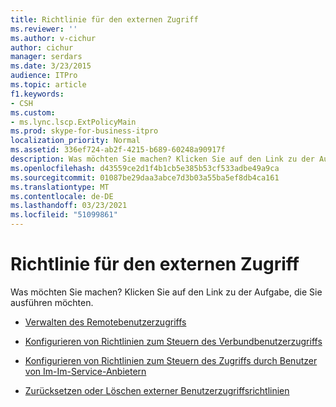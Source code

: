 ```yaml
---
title: Richtlinie für den externen Zugriff
ms.reviewer: ''
ms.author: v-cichur
author: cichur
manager: serdars
ms.date: 3/23/2015
audience: ITPro
ms.topic: article
f1.keywords:
- CSH
ms.custom:
- ms.lync.lscp.ExtPolicyMain
ms.prod: skype-for-business-itpro
localization_priority: Normal
ms.assetid: 336ef724-ab2f-4215-b689-60248a90917f
description: Was möchten Sie machen? Klicken Sie auf den Link zu der Aufgabe, die Sie ausführen möchten.
ms.openlocfilehash: d43559ce2d1f4b1cb5e385b53cf533adbe49a9ca
ms.sourcegitcommit: 01087be29daa3abce7d3b03a55ba5ef8db4ca161
ms.translationtype: MT
ms.contentlocale: de-DE
ms.lasthandoff: 03/23/2021
ms.locfileid: "51099861"
---
```

# <a name="external-access-policy"></a>Richtlinie für den externen Zugriff

Was möchten Sie machen? Klicken Sie auf den Link zu der Aufgabe, die Sie ausführen möchten.

- [Verwalten des Remotebenutzerzugriffs](/previous-versions/office/lync-server-2013/lync-server-2013-configure-policies-to-control-remote-user-access)

- [Konfigurieren von Richtlinien zum Steuern des Verbundbenutzerzugriffs](/previous-versions/office/lync-server-2013/lync-server-2013-configure-policies-to-control-federated-user-access)

- [Konfigurieren von Richtlinien zum Steuern des Zugriffs durch Benutzer von Im-Im-Service-Anbietern](/previous-versions/office/lync-server-2013/lync-server-2013-create-or-edit-public-sip-federated-providers)

- [Zurücksetzen oder Löschen externer Benutzerzugriffsrichtlinien](/previous-versions/office/lync-server-2013/lync-server-2013-resetting-or-deleting-external-user-access-policies)